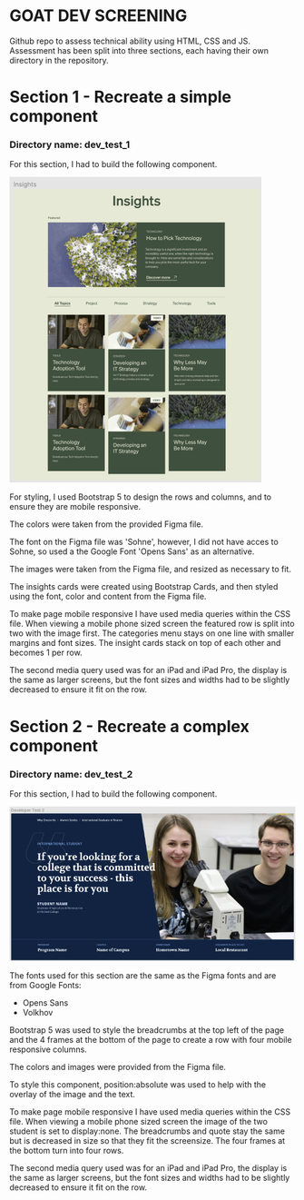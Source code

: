 # GOAT DEV SCREENING 

Github repo to assess technical ability using HTML, CSS and JS. Assessment has been split into three sections, each having their own directory in the repository. 

# Section 1 - Recreate a simple component
### Directory name: dev_test_1 

For this section, I had to build the following component.

![Screenshot of section 1](dev_test_1/images/screenshot.png)

For styling, I used Bootstrap 5 to design the rows and columns, and to ensure they are mobile responsive. 

The colors were taken from the provided Figma file.

The font on the Figma file was 'Sohne', however, I did not have acces to Sohne, so used a the Google Font 'Opens Sans' as an alternative. 

The images were taken from the Figma file, and resized as necessary to fit. 

The insights cards were created using Bootstrap Cards, and then styled using the font, color and content from the Figma file.

To make page mobile responsive I have used media queries within the CSS file. 
When viewing a mobile phone sized screen the featured row is split into two with the image first. 
The categories menu stays on one line with smaller margins and font sizes. 
The insight cards stack on top of each other and becomes 1 per row. 

The second media query used was for an iPad and iPad Pro, the display is the same as larger screens, but the font sizes and widths had to be slightly decreased to ensure it fit on the row. 


# Section 2 - Recreate a complex component
### Directory name: dev_test_2

For this section, I had to build the following component.

![Screenshot of section 2](dev_test_2/images/devtest2.png)

The fonts used for this section are the same as the Figma fonts and are from Google Fonts:
* Opens Sans
* Volkhov 

Bootstrap 5 was used to style the breadcrumbs at the top left of the page and the 4 frames at the bottom of the page to create a row with four mobile responsive columns. 

The colors and images were provided from the Figma file. 

To style this component, position:absolute was used to help with the overlay of the image and the text. 

To make page mobile responsive I have used media queries within the CSS file. 
When viewing a mobile phone sized screen the image of the two student is set to display:none. The breadcrumbs and quote stay the same but is decreased in size so that they fit the screensize.
The four frames at the bottom turn into four rows. 

The second media query used was for an iPad and iPad Pro, the display is the same as larger screens, but the font sizes and widths had to be slightly decreased to ensure it fit on the row. 